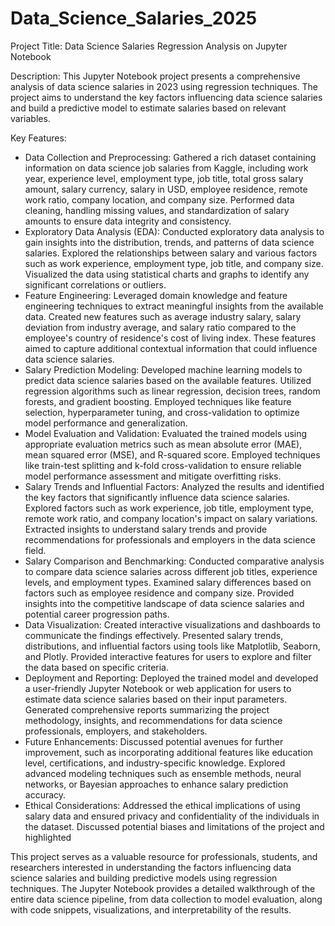 # Data_Science_Salaries_2025



Project Title: Data Science Salaries Regression Analysis on Jupyter Notebook

Description:
This Jupyter Notebook project presents a comprehensive analysis of data science salaries in 2023 using regression techniques. The project aims to understand the key factors influencing data science salaries and build a predictive model to estimate salaries based on relevant variables.

Key Features:

* Data Collection and Preprocessing: Gathered a rich dataset containing information on data science job salaries from Kaggle, including work year, experience level, employment type, job title, total gross salary amount, salary currency, salary in USD, employee residence, remote work ratio, company location, and company size. Performed data cleaning, handling missing values, and standardization of salary amounts to ensure data integrity and consistency.
* Exploratory Data Analysis (EDA): Conducted exploratory data analysis to gain insights into the distribution, trends, and patterns of data science salaries. Explored the relationships between salary and various factors such as work experience, employment type, job title, and company size. Visualized the data using statistical charts and graphs to identify any significant correlations or outliers.
* Feature Engineering: Leveraged domain knowledge and feature engineering techniques to extract meaningful insights from the available data. Created new features such as average industry salary, salary deviation from industry average, and salary ratio compared to the employee's country of residence's cost of living index. These features aimed to capture additional contextual information that could influence data science salaries.
* Salary Prediction Modeling: Developed machine learning models to predict data science salaries based on the available features. Utilized regression algorithms such as linear regression, decision trees, random forests, and gradient boosting. Employed techniques like feature selection, hyperparameter tuning, and cross-validation to optimize model performance and generalization.
* Model Evaluation and Validation: Evaluated the trained models using appropriate evaluation metrics such as mean absolute error (MAE), mean squared error (MSE), and R-squared score. Employed techniques like train-test splitting and k-fold cross-validation to ensure reliable model performance assessment and mitigate overfitting risks.
* Salary Trends and Influential Factors: Analyzed the results and identified the key factors that significantly influence data science salaries. Explored factors such as work experience, job title, employment type, remote work ratio, and company location's impact on salary variations. Extracted insights to understand salary trends and provide recommendations for professionals and employers in the data science field.
* Salary Comparison and Benchmarking: Conducted comparative analysis to compare data science salaries across different job titles, experience levels, and employment types. Examined salary differences based on factors such as employee residence and company size. Provided insights into the competitive landscape of data science salaries and potential career progression paths.
* Data Visualization: Created interactive visualizations and dashboards to communicate the findings effectively. Presented salary trends, distributions, and influential factors using tools like Matplotlib, Seaborn, and Plotly. Provided interactive features for users to explore and filter the data based on specific criteria.
* Deployment and Reporting: Deployed the trained model and developed a user-friendly Jupyter Notebook or web application for users to estimate data science salaries based on their input parameters. Generated comprehensive reports summarizing the project methodology, insights, and recommendations for data science professionals, employers, and stakeholders.
* Future Enhancements: Discussed potential avenues for further improvement, such as incorporating additional features like education level, certifications, and industry-specific knowledge. Explored advanced modeling techniques such as ensemble methods, neural networks, or Bayesian approaches to enhance salary prediction accuracy.
* Ethical Considerations: Addressed the ethical implications of using salary data and ensured privacy and confidentiality of the individuals in the dataset. Discussed potential biases and limitations of the project and highlighted

This project serves as a valuable resource for professionals, students, and researchers interested in understanding the factors influencing data science salaries and building predictive models using regression techniques. The Jupyter Notebook provides a detailed walkthrough of the entire data science pipeline, from data collection to model evaluation, along with code snippets, visualizations, and interpretability of the results.
